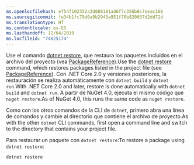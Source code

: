 ```yaml
---
ms.openlocfilehash: ef54f102352a3d088181ad6f7c356b8c7eeac166
ms.sourcegitcommit: fe34b1fc79d6a9b2943a951f70b820037d2dd72d
ms.translationtype: HT
ms.contentlocale: es-ES
ms.lasthandoff: 12/04/2019
ms.locfileid: "74825174"
---
```

<span data-ttu-id="2eb73-101">Use el comando [dotnet restore](/dotnet/core/tools/dotnet-restore?tabs=netcore2x), que restaura los paquetes incluidos en el archivo del proyecto (vea [PackageReference](../../consume-packages/package-references-in-project-files.md)).</span><span class="sxs-lookup"><span data-stu-id="2eb73-101">Use the [dotnet restore](/dotnet/core/tools/dotnet-restore?tabs=netcore2x) command, which restores packages listed in the project file (see [PackageReference](../../consume-packages/package-references-in-project-files.md)).</span></span> <span data-ttu-id="2eb73-102">Con .NET Core 2.0 y versiones posteriores, la restauración se realiza automáticamente con `dotnet build` y `dotnet run`.</span><span class="sxs-lookup"><span data-stu-id="2eb73-102">With .NET Core 2.0 and later, restore is done automatically with `dotnet build` and `dotnet run`.</span></span> <span data-ttu-id="2eb73-103">A partir de NuGet 4.0, ejecuta el mismo código que `nuget restore`.</span><span class="sxs-lookup"><span data-stu-id="2eb73-103">As of NuGet 4.0, this runs the same code as `nuget restore`.</span></span>

<span data-ttu-id="2eb73-104">Como con los otros comandos de la CLI de `dotnet`, primero abra una línea de comandos y cambie al directorio que contiene el archivo de proyecto.</span><span class="sxs-lookup"><span data-stu-id="2eb73-104">As with the other `dotnet` CLI commands, first open a command line and switch to the directory that contains your project file.</span></span>

<span data-ttu-id="2eb73-105">Para restaurar un paquete con `dotnet restore`:</span><span class="sxs-lookup"><span data-stu-id="2eb73-105">To restore a package using `dotnet restore`:</span></span>

```dotnetcli
dotnet restore 
```